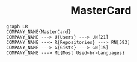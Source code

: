 <h1 align="center">MasterCard</h1>

```mermaid
graph LR
COMPANY_NAME{MasterCard}
COMPANY_NAME ---> U{Users} ---> UN[21]
COMPANY_NAME ---> R{Repositories} ---> RN[593]
COMPANY_NAME ---> G{Gists} ---> GN[15]
COMPANY_NAME ---> ML{Most Used<br>Languages}
```
